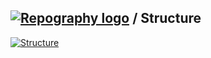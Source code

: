 
## [![Repography logo](https://images.repography.com/logo.svg)](https://repography.com) / Structure
[![Structure](https://images.repography.com/36584306/animeshmahajan8/Stock-Price-Prediction-using-LSTM/structure/pQwi78XcSnTOMYUfLNQoHe1P9K1LfjovMn0Vns-Ib44/qQcSk7BE2A75Los5PQReezaz7umYMj7qOP8UdL7Aq64_table.svg)](https://github.com/animeshmahajan8/Stock-Price-Prediction-using-LSTM)

